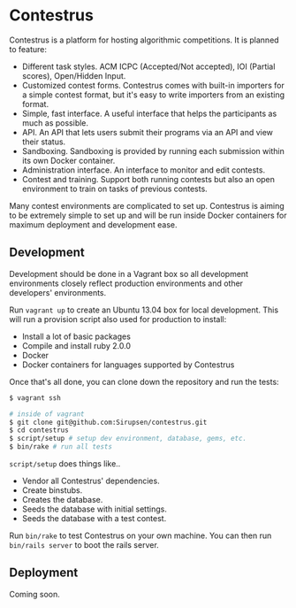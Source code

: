 # Contestrus

Contestrus is a platform for hosting algorithmic competitions. It is planned to
feature:

* Different task styles. ACM ICPC (Accepted/Not accepted), IOI (Partial scores),
  Open/Hidden Input.
* Customized contest forms. Contestrus comes with built-in importers for a
  simple contest format, but it's easy to write importers from an existing
  format.
* Simple, fast interface. A useful interface that helps the participants as much
  as possible.
* API. An API that lets users submit their programs via an API and view their
  status.
* Sandboxing. Sandboxing is provided by running each submission within its own
  Docker container.
* Administration interface. An interface to monitor and edit contests.
* Contest and training. Support both running contests but also an open
  environment to train on tasks of previous contests.

Many contest environments are complicated to set up. Contestrus is aiming to be
extremely simple to set up and will be run inside Docker containers for maximum
deployment and development ease.

## Development

Development should be done in a Vagrant box so all development environments
closely reflect production environments and other developers' environments.

Run `vagrant up` to create an Ubuntu 13.04 box for local development. This will
run a provision script also used for production to install:

* Install a lot of basic packages
* Compile and install ruby 2.0.0
* Docker
* Docker containers for languages supported by Contestrus

Once that's all done, you can clone down the repository and run the tests:

```bash
$ vagrant ssh

# inside of vagrant
$ git clone git@github.com:Sirupsen/contestrus.git
$ cd contestrus
$ script/setup # setup dev environment, database, gems, etc.
$ bin/rake # run all tests
```

`script/setup` does things like..

* Vendor all Contestrus' dependencies.
* Create binstubs.
* Creates the database.
* Seeds the database with initial settings.
* Seeds the database with a test contest.

Run `bin/rake` to test Contestrus on your own machine. You can then run
`bin/rails server` to boot the rails server.

## Deployment

Coming soon.
